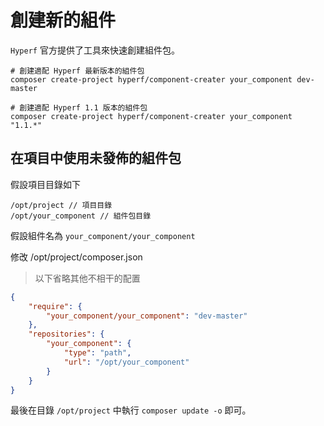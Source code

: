# 創建新的組件

`Hyperf` 官方提供了工具來快速創建組件包。

```
# 創建適配 Hyperf 最新版本的組件包
composer create-project hyperf/component-creater your_component dev-master

# 創建適配 Hyperf 1.1 版本的組件包
composer create-project hyperf/component-creater your_component "1.1.*"
```

## 在項目中使用未發佈的組件包

假設項目目錄如下

```
/opt/project // 項目目錄
/opt/your_component // 組件包目錄
```

假設組件名為 `your_component/your_component`

修改 /opt/project/composer.json

> 以下省略其他不相干的配置

```json
{
    "require": {
        "your_component/your_component": "dev-master"
    },
    "repositories": {
        "your_component": {
            "type": "path",
            "url": "/opt/your_component"
        }
    }
}
```

最後在目錄 `/opt/project` 中執行 `composer update -o` 即可。







